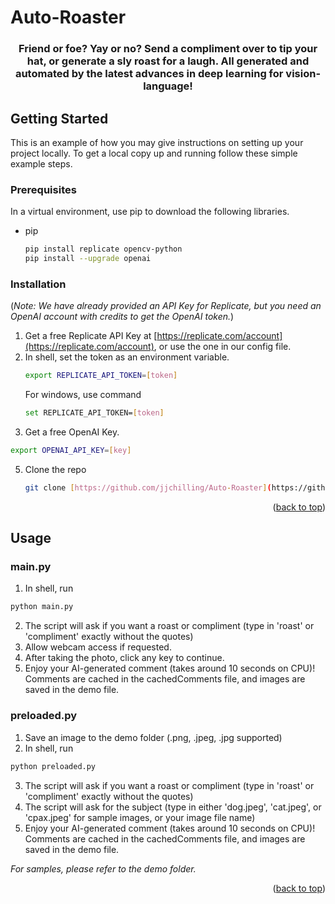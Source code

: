 # Auto-Roaster

<h3 align="center"> Friend or foe? Yay or no? Send a compliment over to tip your hat, or generate a sly roast for a laugh. All generated and automated by the latest advances in deep learning for vision-language! </h3>

<!-- GETTING STARTED -->
## Getting Started

This is an example of how you may give instructions on setting up your project locally.
To get a local copy up and running follow these simple example steps.

### Prerequisites

In a virtual environment, use pip to download the following libraries.
* pip
  ```sh
  pip install replicate opencv-python
  pip install --upgrade openai
  ```

### Installation
(*Note: We have already provided an API Key for Replicate, but you need an OpenAI account with credits to get the OpenAI token.*)
1. Get a free Replicate API Key at [https://replicate.com/account](https://replicate.com/account), or use the one in our config file.
2. In shell, set the token as an environment variable.
   ```sh
   export REPLICATE_API_TOKEN=[token]
   ```
   For windows, use command
   ```sh
   set REPLICATE_API_TOKEN=[token]
   ```
3. Get a free OpenAI Key.
  ```sh
  export OPENAI_API_KEY=[key]
  ```
5. Clone the repo
   ```sh
   git clone [https://github.com/jjchilling/Auto-Roaster](https://github.com/jjchilling/Auto-Roaster)
   ```

<p align="right">(<a href="#readme-top">back to top</a>)</p>



<!-- USAGE EXAMPLES -->
## Usage
### main.py
1. In shell, run
  ```sh
  python main.py
  ```
2. The script will ask if you want a roast or compliment (type in 'roast' or 'compliment' exactly without the quotes)
3. Allow webcam access if requested.
4. After taking the photo, click any key to continue.
5. Enjoy your AI-generated comment (takes around 10 seconds on CPU)! Comments are cached in the cachedComments file, and images are saved in the demo file.

### preloaded.py
1. Save an image to the demo folder (.png, .jpeg, .jpg supported)
2. In shell, run
  ```sh
  python preloaded.py
  ```
3. The script will ask if you want a roast or compliment (type in 'roast' or 'compliment' exactly without the quotes)
4. The script will ask for the subject (type in either 'dog.jpeg', 'cat.jpeg', or 'cpax.jpeg' for sample images, or your image file name)
5. Enjoy your AI-generated comment (takes around 10 seconds on CPU)! Comments are cached in the cachedComments file, and images are saved in the demo file.

*For samples, please refer to the demo folder.*

<p align="right">(<a href="#readme-top">back to top</a>)</p>
